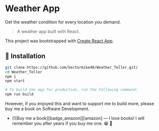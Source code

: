 # Weather App

Get the weather condition for every location you demand.



> A weather app built with React.

This project was bootstrapped with [Create React App](https://github.com/facebook/create-react-app).

## :book: Installation

```sh
git clone https://github.com/Vectormike40/Weather_Teller.git/
cd Weather_Teller
npm i
npm start

# To build the app for production, run the following command:
npm run build
```

However, if you enjoyed this and want to support me to build more, please buy me a book on Software Development.

- [![Buy me a book][badge_amazon]][amazon] — I love books! I will remember you after years if you buy me one. :grin: :book: